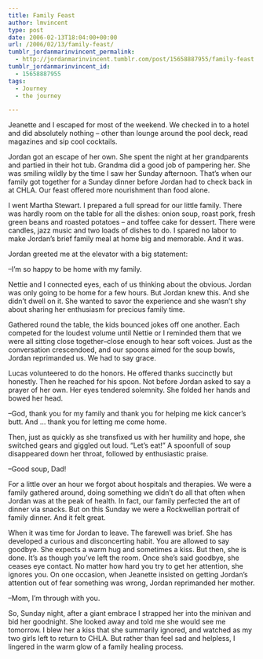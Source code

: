 ```yaml
---
title: Family Feast
author: lmvincent
type: post
date: 2006-02-13T18:04:00+00:00
url: /2006/02/13/family-feast/
tumblr_jordanmarinvincent_permalink:
  - http://jordanmarinvincent.tumblr.com/post/15658887955/family-feast
tumblr_jordanmarinvincent_id:
  - 15658887955
tags:
  - Journey
  - the journey

---
```

Jeanette and I escaped for most of the weekend. We checked in to a hotel and did absolutely nothing &ndash; other than lounge around the pool deck, read magazines and sip cool cocktails.

Jordan got an escape of her own. She spent the night at her grandparents and partied in their hot tub. Grandma did a good job of pampering her. She was smiling wildly by the time I saw her Sunday afternoon. That&rsquo;s when our family got together for a Sunday dinner before Jordan had to check back in at CHLA. Our feast offered more nourishment than food alone.<a name="more"></a>

I went Martha Stewart. I prepared a full spread for our little family. There was hardly room on the table for all the dishes: onion soup, roast pork, fresh green beans and roasted potatoes &ndash; and toffee cake for dessert. There were candles, jazz music and two loads of dishes to do. I spared no labor to make Jordan&rsquo;s brief family meal at home big and memorable. And it was.

Jordan greeted me at the elevator with a big statement:

&ndash;I&rsquo;m so happy to be home with my family.

Nettie and I connected eyes, each of us thinking about the obvious. Jordan was only going to be home for a few hours. But Jordan knew this. And she didn&rsquo;t dwell on it. She wanted to savor the experience and she wasn&rsquo;t shy about sharing her enthusiasm for precious family time.

Gathered round the table, the kids bounced jokes off one another. Each competed for the loudest volume until Nettie or I reminded them that we were all sitting close together&ndash;close enough to hear soft voices. Just as the conversation crescendoed, and our spoons aimed for the soup bowls, Jordan reprimanded us. We had to say grace.

Lucas volunteered to do the honors. He offered thanks succinctly but honestly. Then he reached for his spoon. Not before Jordan asked to say a prayer of her own. Her eyes tendered solemnity. She folded her hands and bowed her head.

&ndash;God, thank you for my family and thank you for helping me kick cancer&rsquo;s butt. And &hellip; thank you for letting me come home.

Then, just as quickly as she transfixed us with her humility and hope, she switched gears and giggled out loud. &ldquo;Let&rsquo;s eat!&rdquo; A spoonfull of soup disappeared down her throat, followed by enthusiastic praise.

&ndash;Good soup, Dad!

For a little over an hour we forgot about hospitals and therapies. We were a family gathered around, doing something we didn&rsquo;t do all that often when Jordan was at the peak of health. In fact, our family perfected the art of dinner via snacks. But on this Sunday we were a Rockwellian portrait of family dinner. And it felt great.

When it was time for Jordan to leave. The farewell was brief. She has developed a curious and disconcerting habit. You are allowed to say goodbye. She expects a warm hug and sometimes a kiss. But then, she is done. It&rsquo;s as though you&rsquo;ve left the room. Once she&rsquo;s said goodbye, she ceases eye contact. No matter how hard you try to get her attention, she ignores you. On one occasion, when Jeanette insisted on getting Jordan&rsquo;s attention out of fear something was wrong, Jordan reprimanded her mother.

&ndash;Mom, I&rsquo;m through with you.

So, Sunday night, after a giant embrace I strapped her into the minivan and bid her goodnight. She looked away and told me she would see me tomorrow. I blew her a kiss that she summarily ignored, and watched as my two girls left to return to CHLA. But rather than feel sad and helpless, I lingered in the warm glow of a family healing process.

<div class="blogger-post-footer">
  <img loading="lazy" width="1" height="1" src="https://blogger.googleusercontent.com/tracker/9039099668816362935-8410036173463907848?l=jordansjourney2.blogspot.com" alt="" />
</div>
